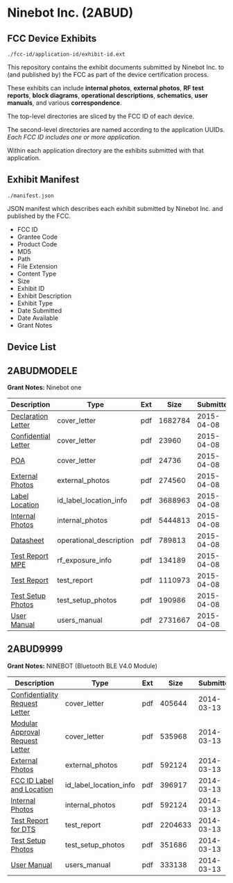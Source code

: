 # Ninebot Inc. (2ABUD)
## FCC Device Exhibits

```
./fcc-id/application-id/exhibit-id.ext
```

This repository contains the exhibit documents submitted by Ninebot Inc. to (and published by) the FCC as part of the device certification process.

These exhibits can include **internal photos**, **external photos**, **RF test reports**, **block diagrams**, **operational descriptions**, **schematics**, **user manuals**, and various **correspondence**.

The top-level directories are sliced by the FCC ID of each device.

The second-level directories are named according to the application UUIDs. *Each FCC ID includes one or more application.*

Within each application directory are the exhibits submitted with that application. 

## Exhibit Manifest

```
./manifest.json
```

JSON manifest which describes each exhibit submitted by Ninebot Inc. and published by the FCC.

- FCC ID
- Grantee Code
- Product Code
- MD5
- Path
- File Extension
- Content Type
- Size
- Exhibit ID
- Exhibit Description
- Exhibit Type
- Date Submitted
- Date Available
- Grant Notes

## Device List
## 2ABUDMODELE
**Grant Notes:** Ninebot one

| Description | Type | Ext | Size | Submitted | Available |
| ----------- | ---- | --- | ---- | --------- | --------- |
| [Declaration Letter](2ABUDMODELE/523404f422bc6a56da65f006d5949658/2578192.pdf) | cover_letter | pdf | 1682784 | 2015-04-08 | 2015-04-08 |
| [Confidential Letter](2ABUDMODELE/523404f422bc6a56da65f006d5949658/2578197.pdf) | cover_letter | pdf | 23960 | 2015-04-08 | 2015-04-08 |
| [POA](2ABUDMODELE/523404f422bc6a56da65f006d5949658/2578198.pdf) | cover_letter | pdf | 24736 | 2015-04-08 | 2015-04-08 |
| [External Photos](2ABUDMODELE/523404f422bc6a56da65f006d5949658/2578194.pdf) | external_photos | pdf | 274560 | 2015-04-08 | 2015-04-08 |
| [Label Location](2ABUDMODELE/523404f422bc6a56da65f006d5949658/2578193.pdf) | id_label_location_info | pdf | 3688963 | 2015-04-08 | 2015-04-08 |
| [Internal Photos](2ABUDMODELE/523404f422bc6a56da65f006d5949658/2578195.pdf) | internal_photos | pdf | 5444813 | 2015-04-08 | 2015-04-08 |
| [Datasheet](2ABUDMODELE/523404f422bc6a56da65f006d5949658/2578191.pdf) | operational_description | pdf | 789813 | 2015-04-08 | 2015-04-08 |
| [Test Report MPE](2ABUDMODELE/523404f422bc6a56da65f006d5949658/2578200.pdf) | rf_exposure_info | pdf | 134189 | 2015-04-08 | 2015-04-08 |
| [Test Report](2ABUDMODELE/523404f422bc6a56da65f006d5949658/2578199.pdf) | test_report | pdf | 1110973 | 2015-04-08 | 2015-04-08 |
| [Test Setup Photos](2ABUDMODELE/523404f422bc6a56da65f006d5949658/2578196.pdf) | test_setup_photos | pdf | 190986 | 2015-04-08 | 2015-04-08 |
| [User Manual](2ABUDMODELE/523404f422bc6a56da65f006d5949658/2578201.pdf) | users_manual | pdf | 2731667 | 2015-04-08 | 2015-04-08 |
## 2ABUD9999
**Grant Notes:** NINEBOT (Bluetooth BLE V4.0 Module)

| Description | Type | Ext | Size | Submitted | Available |
| ----------- | ---- | --- | ---- | --------- | --------- |
| [Confidentiality Request Letter](2ABUD9999/8be2237b71f3155acbb6b56aa2b3162b/2213881.pdf) | cover_letter | pdf | 405644 | 2014-03-13 | 2014-03-13 |
| [Modular Approval Request Letter](2ABUD9999/8be2237b71f3155acbb6b56aa2b3162b/2213882.pdf) | cover_letter | pdf | 535968 | 2014-03-13 | 2014-03-13 |
| [External Photos](2ABUD9999/8be2237b71f3155acbb6b56aa2b3162b/2213883.pdf) | external_photos | pdf | 592124 | 2014-03-13 | 2014-03-13 |
| [FCC ID Label and Location](2ABUD9999/8be2237b71f3155acbb6b56aa2b3162b/2213885.pdf) | id_label_location_info | pdf | 396917 | 2014-03-13 | 2014-03-13 |
| [Internal Photos](2ABUD9999/8be2237b71f3155acbb6b56aa2b3162b/2213884.pdf) | internal_photos | pdf | 592124 | 2014-03-13 | 2014-03-13 |
| [Test Report for DTS](2ABUD9999/8be2237b71f3155acbb6b56aa2b3162b/2213886.pdf) | test_report | pdf | 2204633 | 2014-03-13 | 2014-03-13 |
| [Test Setup Photos](2ABUD9999/8be2237b71f3155acbb6b56aa2b3162b/2213887.pdf) | test_setup_photos | pdf | 351686 | 2014-03-13 | 2014-03-13 |
| [User Manual](2ABUD9999/8be2237b71f3155acbb6b56aa2b3162b/2213888.pdf) | users_manual | pdf | 333138 | 2014-03-13 | 2014-03-13 |
